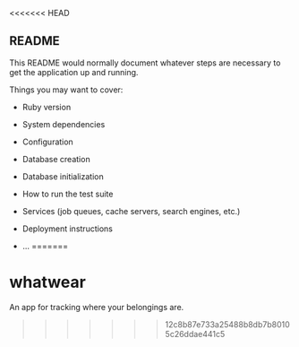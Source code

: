 <<<<<<< HEAD
## README

This README would normally document whatever steps are necessary to get the
application up and running.

Things you may want to cover:

* Ruby version

* System dependencies

* Configuration

* Database creation

* Database initialization

* How to run the test suite

* Services (job queues, cache servers, search engines, etc.)

* Deployment instructions

* ...
=======
# whatwear
An app for tracking where your belongings are.
>>>>>>> 12c8b87e733a25488b8db7b80105c26ddae441c5
